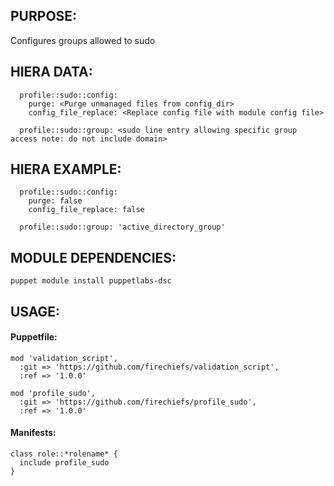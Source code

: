 ## PURPOSE:

Configures groups allowed to sudo

## HIERA DATA:
```
  profile::sudo::config:
    purge: <Purge unmanaged files from config_dir>
    config_file_replace: <Replace config file with module config file>

  profile::sudo::group: <sudo line entry allowing specific group access note: do not include domain>
```
## HIERA EXAMPLE:
```
  profile::sudo::config:
    purge: false
    config_file_replace: false

  profile::sudo::group: 'active_directory_group'

```

## MODULE DEPENDENCIES:
```
puppet module install puppetlabs-dsc
```
## USAGE:

#### Puppetfile:
```
mod 'validation_script',
  :git => 'https://github.com/firechiefs/validation_script',
  :ref => '1.0.0'

mod 'profile_sudo',
  :git => 'https://github.com/firechiefs/profile_sudo',
  :ref => '1.0.0'
```
#### Manifests:
```
class role::*rolename* {
  include profile_sudo
}
```
